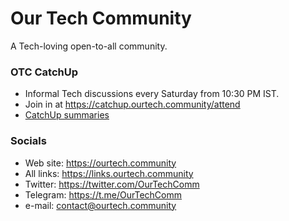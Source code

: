 # Our Tech Community

A Tech-loving open-to-all community.

### OTC CatchUp

- Informal Tech discussions every Saturday from 10:30 PM IST.
- Join in at https://catchup.ourtech.community/attend
- [CatchUp summaries](https://catchup.ourtech.community/summary)

### Socials

- Web site: https://ourtech.community
- All links: https://links.ourtech.community
- Twitter: https://twitter.com/OurTechComm
- Telegram: https://t.me/OurTechComm
- e-mail: [contact@ourtech.community](mailto:contact@ourtech.community)
